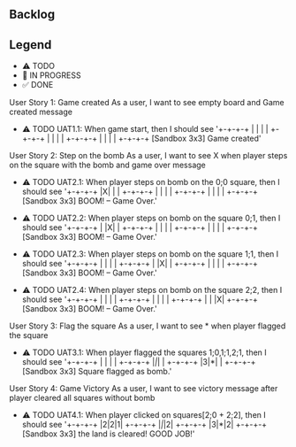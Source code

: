 ## Backlog

## Legend

- ⚠ TODO
- 🚧 IN PROGRESS
- ✅ DONE

User Story 1: Game created
As a user, I want to see empty board and Game created message

- ⚠ TODO UAT1.1: When game start, then I should see '+-+-+-+
  | | | |
  +-+-+-+
  | | | |
  +-+-+-+
  | | | |
  +-+-+-+
  [Sandbox 3x3] Game created'

User Story 2: Step on the bomb
As a user, I want to see X when player steps on the square with the bomb and game over message

- ⚠ TODO UAT2.1: When player steps on bomb on the 0;0 square, then I should see '+-+-+-+
  |X| | |
  +-+-+-+
  | | | |
  +-+-+-+
  | | | |
  +-+-+-+
  [Sandbox 3x3] BOOM! – Game Over.'

- ⚠ TODO UAT2.2: When player steps on bomb on the square 0;1, then I should see '+-+-+-+
  | |X| |
  +-+-+-+
  | | | |
  +-+-+-+
  | | | |
  +-+-+-+
  [Sandbox 3x3] BOOM! – Game Over.'

- ⚠ TODO UAT2.3: When player steps on bomb on the square 1;1, then I should see '+-+-+-+
  | | | |
  +-+-+-+
  | |X| |
  +-+-+-+
  | | | |
  +-+-+-+
  [Sandbox 3x3] BOOM! – Game Over.'

- ⚠ TODO UAT2.4: When player steps on bomb on the square 2;2, then I should see '+-+-+-+
  | | | |
  +-+-+-+
  | | | |
  +-+-+-+
  | | |X|
  +-+-+-+
  [Sandbox 3x3] BOOM! – Game Over.'

User Story 3: Flag the square
As a user, I want to see \* when player flagged the square

- ⚠ TODO UAT3.1: When player flagged the squares 1;0,1;1,2;1, then I should see '+-+-+-+
  | | | |
  +-+-+-+
  |_|_| |
  +-+-+-+
  |3|\*| |
  +-+-+-+
  [Sandbox 3x3] Square flagged as bomb.'

User Story 4: Game Victory
As a user, I want to see victory message after player cleared all squares without bomb

- ⚠ TODO UAT4.1: When player clicked on squares[2;0 + 2;2], then I should see '+-+-+-+
  |2|2|1|
  +-+-+-+
  |_|_|2|
  +-+-+-+
  |3|\*|2|
  +-+-+-+
  [Sandbox 3x3] the land is cleared! GOOD JOB!'

